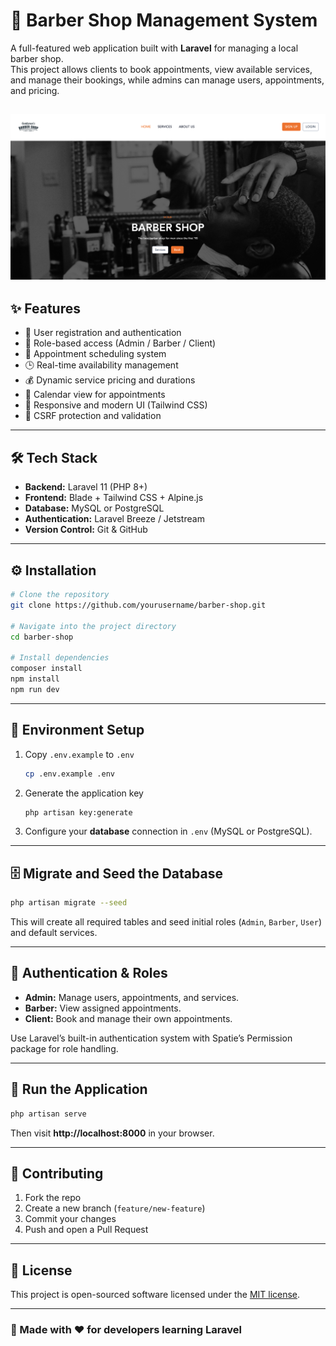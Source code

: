 # 💈 Barber Shop Management System

A full-featured web application built with **Laravel** for managing a local barber shop.  
This project allows clients to book appointments, view available services, and manage their bookings, while admins can manage users, appointments, and pricing.


![home page](public/landing-page.png)
---

## ✨ Features

- 🧾 User registration and authentication
- 🧍 Role-based access (Admin / Barber / Client)
- 💇 Appointment scheduling system
- 🕒 Real-time availability management
- 💰 Dynamic service pricing and durations
- 📅 Calendar view for appointments
- 📱 Responsive and modern UI (Tailwind CSS)
- 🔐 CSRF protection and validation

---

## 🛠️ Tech Stack

- **Backend:** Laravel 11 (PHP 8+)
- **Frontend:** Blade + Tailwind CSS + Alpine.js
- **Database:** MySQL or PostgreSQL
- **Authentication:** Laravel Breeze / Jetstream
- **Version Control:** Git & GitHub

---

## ⚙️ Installation

```bash
# Clone the repository
git clone https://github.com/yourusername/barber-shop.git

# Navigate into the project directory
cd barber-shop

# Install dependencies
composer install
npm install
npm run dev
```

---

## 🧩 Environment Setup

1. Copy `.env.example` to `.env`  
   ```bash
   cp .env.example .env
   ```
2. Generate the application key  
   ```bash
   php artisan key:generate
   ```
3. Configure your **database** connection in `.env` (MySQL or PostgreSQL).

---

## 🗄️ Migrate and Seed the Database

```bash
php artisan migrate --seed
```

This will create all required tables and seed initial roles (`Admin`, `Barber`, `User`) and default services.

---

## 🔑 Authentication & Roles

- **Admin:** Manage users, appointments, and services.
- **Barber:** View assigned appointments.
- **Client:** Book and manage their own appointments.

Use Laravel’s built-in authentication system with Spatie’s Permission package for role handling.

---

## 🚀 Run the Application

```bash
php artisan serve
```

Then visit **http://localhost:8000** in your browser.

---

## 🤝 Contributing

1. Fork the repo  
2. Create a new branch (`feature/new-feature`)  
3. Commit your changes  
4. Push and open a Pull Request  

---

## 📄 License

This project is open-sourced software licensed under the [MIT license](https://opensource.org/licenses/MIT).

---

### 🧔 Made with ❤️ for developers learning Laravel
